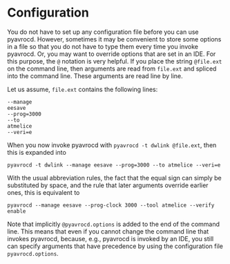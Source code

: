 # Configuration

You do not have to set up any configuration file before you can use pyavrocd. However, sometimes it may be convenient to store some options in a file so that you do not have to type them every time you invoke pyavrocd. Or, you may want to override options that are set in an IDE. For this purpose, the `@` notation is very helpful. If you place the string `@file.ext` on the command line, then arguments are read from `file.ext` and spliced into the command line. These arguments are read line by line.

Let us assume, `file.ext` contains the following lines:

```
--manage
eesave
--prog=3000
--to
atmelice
--veri=e
```

When you now invoke pyavrocd with `pyavrocd -t dwlink @file.ext`, then this is expanded into

```
pyavrocd -t dwlink --manage eesave --prog=3000 --to atmelice --veri=e
```

With the usual abbreviation rules, the fact that the equal sign can simply be substituted by space,  and the rule that later arguments override earlier ones, this is equivalent to

```
pyavrocd --manage eesave --prog-clock 3000 --tool atmelice --verify enable
```

Note that implicitly `@pyavrocd.options` is added to the end of the command line. This means that even if you cannot change the command line that invokes pyavrocd, because, e.g., pyavrocd is invoked by an IDE, you still can specify arguments that have precedence by using the configuration file `pyavrocd.options`.